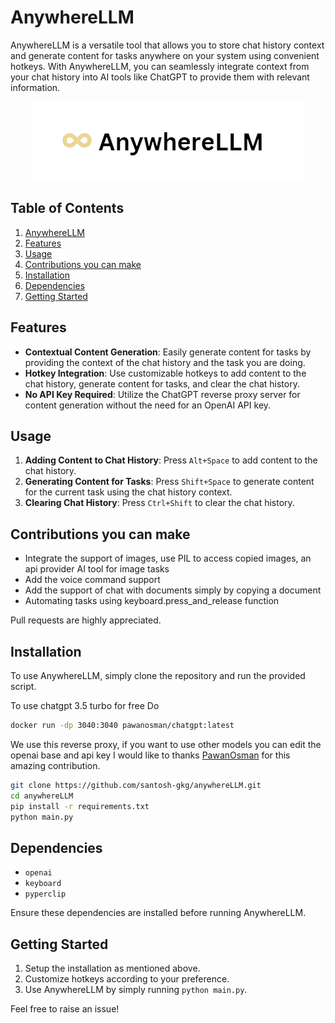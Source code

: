  # AnywhereLLM

 AnywhereLLM is a versatile tool that allows you to store chat history context and generate content for tasks anywhere on your system using convenient hotkeys. With AnywhereLLM, you can seamlessly integrate context from your chat history into AI tools like ChatGPT to provide them with relevant information.


<p align="center">
  <img src="AnywhereLLM.png" alt="AnywhereLLM logo"></a>
</p>


 

 ## Table of Contents

1. [AnywhereLLM](#AnywhereLLM)
2. [Features](##features)
3. [Usage](#usage)
4. [Contributions you can make](#contributions-you-can-make)
5. [Installation](#installation)
6. [Dependencies](#dependencies)
7. [Getting Started](#getting-started)


 ## Features

 - **Contextual Content Generation**: Easily generate content for tasks by providing the context of the chat history and the task you are doing.
 - **Hotkey Integration**: Use customizable hotkeys to add content to the chat history, generate content for tasks, and clear the chat history.
 - **No API Key Required**: Utilize the ChatGPT reverse proxy server for content generation without the need for an OpenAI API key.

 ## Usage

 1. **Adding Content to Chat History**: Press `Alt+Space` to add content to the chat history.
 2. **Generating Content for Tasks**: Press `Shift+Space` to generate content for the current task using the chat history context.
 3. **Clearing Chat History**: Press `Ctrl+Shift` to clear the chat history.

 ## Contributions you can make
 - Integrate the support of images, use PIL to access copied images, an api provider AI tool for image tasks
 - Add the voice command support
 - Add the support of chat with documents simply by copying a document
 - Automating tasks using keyboard.press_and_release function 

 Pull requests are highly appreciated.
 ## Installation

 To use AnywhereLLM, simply clone the repository and run the provided script.

  To use chatgpt 3.5 turbo for free Do
 ```bash
 docker run -dp 3040:3040 pawanosman/chatgpt:latest
 ```
 We use this reverse proxy, if you want to use other models you can edit the openai base and api key
 I would like to thanks [PawanOsman](https://github.com/PawanOsman/ChatGPT/) for this amazing contribution.

 ```bash
 git clone https://github.com/santosh-gkg/anywhereLLM.git
 cd anywhereLLM
 pip install -r requirements.txt
 python main.py
 ```




 ## Dependencies

 - `openai`
 - `keyboard`
 - `pyperclip`

 Ensure these dependencies are installed before running AnywhereLLM.

 ## Getting Started

 1. Setup the installation as mentioned above.
 2. Customize hotkeys according to your preference.
 3. Use AnywhereLLM by simply running `python main.py`.





Feel free to raise an issue! 




